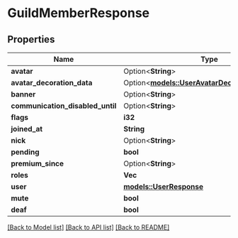 # GuildMemberResponse

## Properties

Name | Type | Description | Notes
------------ | ------------- | ------------- | -------------
**avatar** | Option<**String**> |  | [optional]
**avatar_decoration_data** | Option<[**models::UserAvatarDecorationResponse**](UserAvatarDecorationResponse.md)> |  | [optional]
**banner** | Option<**String**> |  | [optional]
**communication_disabled_until** | Option<**String**> |  | [optional]
**flags** | **i32** |  | 
**joined_at** | **String** |  | 
**nick** | Option<**String**> |  | [optional]
**pending** | **bool** |  | 
**premium_since** | Option<**String**> |  | [optional]
**roles** | **Vec<String>** |  | 
**user** | [**models::UserResponse**](UserResponse.md) |  | 
**mute** | **bool** |  | 
**deaf** | **bool** |  | 

[[Back to Model list]](../README.md#documentation-for-models) [[Back to API list]](../README.md#documentation-for-api-endpoints) [[Back to README]](../README.md)


